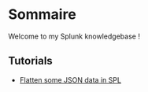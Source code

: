 # Sommaire

Welcome to my Splunk knowledgebase !

## Tutorials

- [Flatten some JSON data in SPL](./tutorials/flatten-jsons.md)

